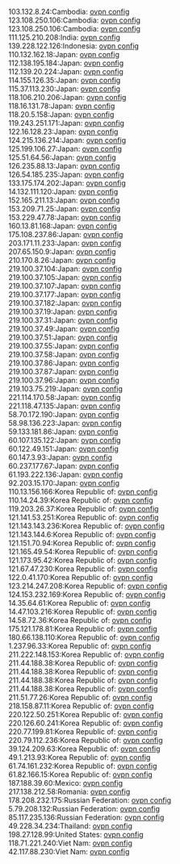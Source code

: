 103.132.8.24:Cambodia: [ovpn config](vpn/103_132_8_24.ovpn)  
123.108.250.106:Cambodia: [ovpn config](vpn/123_108_250_106.ovpn)  
123.108.250.106:Cambodia: [ovpn config](vpn/123_108_250_106.ovpn)  
111.125.210.208:India: [ovpn config](vpn/111_125_210_208.ovpn)  
139.228.122.126:Indonesia: [ovpn config](vpn/139_228_122_126.ovpn)  
110.132.162.18:Japan: [ovpn config](vpn/110_132_162_18.ovpn)  
112.138.195.184:Japan: [ovpn config](vpn/112_138_195_184.ovpn)  
112.139.20.224:Japan: [ovpn config](vpn/112_139_20_224.ovpn)  
114.155.126.35:Japan: [ovpn config](vpn/114_155_126_35.ovpn)  
115.37.113.230:Japan: [ovpn config](vpn/115_37_113_230.ovpn)  
118.106.210.206:Japan: [ovpn config](vpn/118_106_210_206.ovpn)  
118.16.131.78:Japan: [ovpn config](vpn/118_16_131_78.ovpn)  
118.20.5.158:Japan: [ovpn config](vpn/118_20_5_158.ovpn)  
119.243.251.171:Japan: [ovpn config](vpn/119_243_251_171.ovpn)  
122.16.128.23:Japan: [ovpn config](vpn/122_16_128_23.ovpn)  
124.215.136.214:Japan: [ovpn config](vpn/124_215_136_214.ovpn)  
125.199.106.27:Japan: [ovpn config](vpn/125_199_106_27.ovpn)  
125.51.64.56:Japan: [ovpn config](vpn/125_51_64_56.ovpn)  
126.235.88.13:Japan: [ovpn config](vpn/126_235_88_13.ovpn)  
126.54.185.235:Japan: [ovpn config](vpn/126_54_185_235.ovpn)  
133.175.174.202:Japan: [ovpn config](vpn/133_175_174_202.ovpn)  
14.132.111.120:Japan: [ovpn config](vpn/14_132_111_120.ovpn)  
152.165.211.13:Japan: [ovpn config](vpn/152_165_211_13.ovpn)  
153.209.71.25:Japan: [ovpn config](vpn/153_209_71_25.ovpn)  
153.229.47.78:Japan: [ovpn config](vpn/153_229_47_78.ovpn)  
160.13.81.168:Japan: [ovpn config](vpn/160_13_81_168.ovpn)  
175.108.237.86:Japan: [ovpn config](vpn/175_108_237_86.ovpn)  
203.171.11.233:Japan: [ovpn config](vpn/203_171_11_233.ovpn)  
207.65.150.9:Japan: [ovpn config](vpn/207_65_150_9.ovpn)  
210.170.8.26:Japan: [ovpn config](vpn/210_170_8_26.ovpn)  
219.100.37.104:Japan: [ovpn config](vpn/219_100_37_104.ovpn)  
219.100.37.105:Japan: [ovpn config](vpn/219_100_37_105.ovpn)  
219.100.37.107:Japan: [ovpn config](vpn/219_100_37_107.ovpn)  
219.100.37.177:Japan: [ovpn config](vpn/219_100_37_177.ovpn)  
219.100.37.182:Japan: [ovpn config](vpn/219_100_37_182.ovpn)  
219.100.37.19:Japan: [ovpn config](vpn/219_100_37_19.ovpn)  
219.100.37.31:Japan: [ovpn config](vpn/219_100_37_31.ovpn)  
219.100.37.49:Japan: [ovpn config](vpn/219_100_37_49.ovpn)  
219.100.37.51:Japan: [ovpn config](vpn/219_100_37_51.ovpn)  
219.100.37.55:Japan: [ovpn config](vpn/219_100_37_55.ovpn)  
219.100.37.58:Japan: [ovpn config](vpn/219_100_37_58.ovpn)  
219.100.37.86:Japan: [ovpn config](vpn/219_100_37_86.ovpn)  
219.100.37.87:Japan: [ovpn config](vpn/219_100_37_87.ovpn)  
219.100.37.96:Japan: [ovpn config](vpn/219_100_37_96.ovpn)  
219.103.75.219:Japan: [ovpn config](vpn/219_103_75_219.ovpn)  
221.114.170.58:Japan: [ovpn config](vpn/221_114_170_58.ovpn)  
221.118.47.135:Japan: [ovpn config](vpn/221_118_47_135.ovpn)  
58.70.172.190:Japan: [ovpn config](vpn/58_70_172_190.ovpn)  
58.98.136.223:Japan: [ovpn config](vpn/58_98_136_223.ovpn)  
59.133.181.86:Japan: [ovpn config](vpn/59_133_181_86.ovpn)  
60.107.135.122:Japan: [ovpn config](vpn/60_107_135_122.ovpn)  
60.122.49.151:Japan: [ovpn config](vpn/60_122_49_151.ovpn)  
60.147.3.93:Japan: [ovpn config](vpn/60_147_3_93.ovpn)  
60.237.177.67:Japan: [ovpn config](vpn/60_237_177_67.ovpn)  
61.193.222.136:Japan: [ovpn config](vpn/61_193_222_136.ovpn)  
92.203.15.170:Japan: [ovpn config](vpn/92_203_15_170.ovpn)  
110.13.156.166:Korea Republic of: [ovpn config](vpn/110_13_156_166.ovpn)  
110.14.24.39:Korea Republic of: [ovpn config](vpn/110_14_24_39.ovpn)  
119.203.26.37:Korea Republic of: [ovpn config](vpn/119_203_26_37.ovpn)  
121.141.53.251:Korea Republic of: [ovpn config](vpn/121_141_53_251.ovpn)  
121.143.143.236:Korea Republic of: [ovpn config](vpn/121_143_143_236.ovpn)  
121.143.144.6:Korea Republic of: [ovpn config](vpn/121_143_144_6.ovpn)  
121.151.70.94:Korea Republic of: [ovpn config](vpn/121_151_70_94.ovpn)  
121.165.49.54:Korea Republic of: [ovpn config](vpn/121_165_49_54.ovpn)  
121.173.95.42:Korea Republic of: [ovpn config](vpn/121_173_95_42.ovpn)  
121.67.47.230:Korea Republic of: [ovpn config](vpn/121_67_47_230.ovpn)  
122.0.41.170:Korea Republic of: [ovpn config](vpn/122_0_41_170.ovpn)  
123.214.247.208:Korea Republic of: [ovpn config](vpn/123_214_247_208.ovpn)  
124.153.232.169:Korea Republic of: [ovpn config](vpn/124_153_232_169.ovpn)  
14.35.64.61:Korea Republic of: [ovpn config](vpn/14_35_64_61.ovpn)  
14.47.103.216:Korea Republic of: [ovpn config](vpn/14_47_103_216.ovpn)  
14.58.72.36:Korea Republic of: [ovpn config](vpn/14_58_72_36.ovpn)  
175.121.178.81:Korea Republic of: [ovpn config](vpn/175_121_178_81.ovpn)  
180.66.138.110:Korea Republic of: [ovpn config](vpn/180_66_138_110.ovpn)  
1.237.96.33:Korea Republic of: [ovpn config](vpn/1_237_96_33.ovpn)  
211.222.148.153:Korea Republic of: [ovpn config](vpn/211_222_148_153.ovpn)  
211.44.188.38:Korea Republic of: [ovpn config](vpn/211_44_188_38.ovpn)  
211.44.188.38:Korea Republic of: [ovpn config](vpn/211_44_188_38.ovpn)  
211.44.188.38:Korea Republic of: [ovpn config](vpn/211_44_188_38.ovpn)  
211.44.188.38:Korea Republic of: [ovpn config](vpn/211_44_188_38.ovpn)  
211.51.77.26:Korea Republic of: [ovpn config](vpn/211_51_77_26.ovpn)  
218.158.87.11:Korea Republic of: [ovpn config](vpn/218_158_87_11.ovpn)  
220.122.50.251:Korea Republic of: [ovpn config](vpn/220_122_50_251.ovpn)  
220.126.60.241:Korea Republic of: [ovpn config](vpn/220_126_60_241.ovpn)  
220.77.199.81:Korea Republic of: [ovpn config](vpn/220_77_199_81.ovpn)  
220.79.112.236:Korea Republic of: [ovpn config](vpn/220_79_112_236.ovpn)  
39.124.209.63:Korea Republic of: [ovpn config](vpn/39_124_209_63.ovpn)  
49.1.213.93:Korea Republic of: [ovpn config](vpn/49_1_213_93.ovpn)  
61.74.161.232:Korea Republic of: [ovpn config](vpn/61_74_161_232.ovpn)  
61.82.166.15:Korea Republic of: [ovpn config](vpn/61_82_166_15.ovpn)  
187.188.39.60:Mexico: [ovpn config](vpn/187_188_39_60.ovpn)  
217.138.212.58:Romania: [ovpn config](vpn/217_138_212_58.ovpn)  
178.208.232.175:Russian Federation: [ovpn config](vpn/178_208_232_175.ovpn)  
5.79.208.132:Russian Federation: [ovpn config](vpn/5_79_208_132.ovpn)  
85.117.235.136:Russian Federation: [ovpn config](vpn/85_117_235_136.ovpn)  
49.228.34.234:Thailand: [ovpn config](vpn/49_228_34_234.ovpn)  
198.27.128.99:United States: [ovpn config](vpn/198_27_128_99.ovpn)  
118.71.221.240:Viet Nam: [ovpn config](vpn/118_71_221_240.ovpn)  
42.117.88.230:Viet Nam: [ovpn config](vpn/42_117_88_230.ovpn)  
